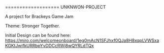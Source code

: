 ===================
UNKNWON-PROJECT


A project for Brackeys Game Jam

Theme: Stronger Together.

Initial Design can be found here: https://miro.com/welcomeonboard/1eg0mAcN1SFJhxf0QJa8H8xqpLVWSxaKGKtJwifkURRbpYvDDCcRWj8wQYRLdTQx
